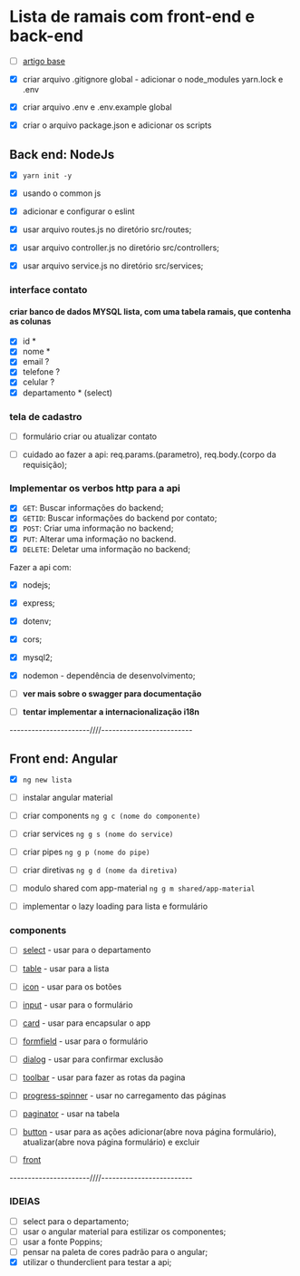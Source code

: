# Lista de ramais com front-end e back-end

* [ ] [artigo base](https://pt.linkedin.com/pulse/construindo-uma-api-com-nodejs-e-express-yesmin-marie-soret-lahoud)

* [x] criar arquivo .gitignore global - adicionar o node_modules yarn.lock e .env

* [x] criar arquivo .env e .env.example global

* [x] criar o arquivo package.json e adicionar os scripts

## Back end: NodeJs

* [x] `yarn init -y`

* [x] usando o common js
* [x] adicionar e configurar o eslint

* [x] usar arquivo routes.js no diretório src/routes;
* [x] usar arquivo controller.js no diretório src/controllers;
* [x] usar arquivo service.js no diretório src/services;

### interface contato

#### criar banco de dados MYSQL lista, com uma tabela ramais, que contenha as colunas

* [x] id *
* [x] nome *
* [x] email ?
* [x] telefone ?
* [x] celular ?
* [x] departamento * (select)

### tela de cadastro

* [ ] formulário criar ou atualizar contato

* [ ] cuidado ao fazer a api: req.params.(parametro), req.body.(corpo da requisição);

### Implementar os verbos http para a api

* [x] `GET`: Buscar informações do backend;
* [x] `GETID`: Buscar informações do backend por contato;
* [x] `POST`: Criar uma informação no backend;
* [x] `PUT`: Alterar uma informação no backend.
* [x] `DELETE`: Deletar uma informação no backend;

Fazer a api com:

* [x] nodejs;
* [x] express;
* [x] dotenv;
* [x] cors;
* [x] mysql2;
* [x] nodemon - dependência de desenvolvimento;

* [ ] **ver mais sobre o swagger para documentação**
* [ ] **tentar implementar a internacionalização i18n**

----------------------////-------------------------

## Front end: Angular

* [x] `ng new lista`

* [ ] instalar angular material

* [ ] criar components
`ng g c (nome do componente)`

* [ ] criar services
`ng g s (nome do service)`

* [ ] criar pipes
`ng g p (nome do pipe)`

* [ ] criar diretivas
`ng g d (nome da diretiva)`

* [ ] modulo shared com app-material
`ng g m shared/app-material`

* [ ] implementar o lazy loading para lista e formulário

### components

* [ ] [select](https://material.angular.io/components/select/overview) - usar para o departamento

* [ ] [table](https://material.angular.io/components/table/overview) - usar para a lista

* [ ] [icon](https://material.angular.io/components/icon/overview) - usar para os botões

* [ ] [input](https://material.angular.io/components/input/overview) - usar para o formulário

* [ ] [card](https://material.angular.io/components/card/overview) - usar para encapsular o app

* [ ] [formfield](https://material.angular.io/components/form-field/overview) - usar para o formulário

* [ ] [dialog](https://material.angular.io/components/dialog/overview) - usar para confirmar exclusão

* [ ] [toolbar](https://material.angular.io/components/toolbar/overview) - usar para fazer as rotas da pagina

* [ ] [progress-spinner](https://material.angular.io/components/progress-spinner/overview) - usar no carregamento das páginas

* [ ] [paginator](https://material.angular.io/components/paginator/overview) - usar na tabela

* [ ] [button](https://material.angular.io/components/button/overview) - usar para as ações adicionar(abre nova página formulário), atualizar(abre nova página formulário) e excluir

* [ ] [front](./front/lista/src/app/app.component.html)

----------------------////-------------------------

### IDEIAS

* [ ] select para o departamento;
* [ ] usar o angular material para estilizar os componentes;
* [ ] usar a fonte Poppins;
* [ ] pensar na paleta de cores padrão para o angular;
* [x] utilizar o thunderclient para testar a api;
